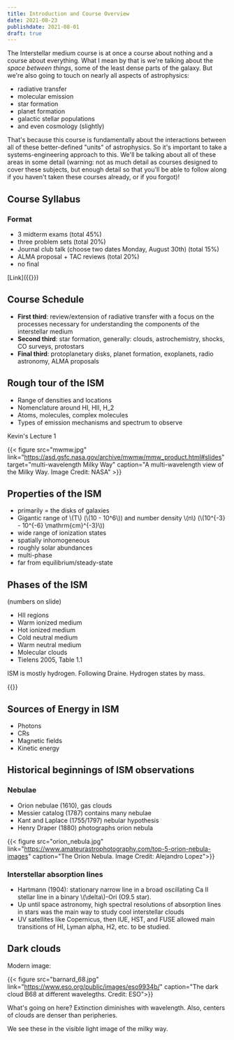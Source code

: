 ```yaml
---
title: Introduction and Course Overview
date: 2021-08-23
publishdate: 2021-08-01
draft: true
---
```


The Interstellar medium course is at once a course about nothing and a course about everything. What I mean by that is we're talking about the *space between things*, some of the least dense parts of the galaxy. But we're also going to touch on nearly all aspects of astrophysics:

* radiative transfer
* molecular emission
* star formation 
* planet formation
* galactic stellar populations 
* and even cosmology (slightly)

That's because this course is fundamentally about the interactions between all of these better-defined "units" of astrophysics. So it's important to take a systems-engineering approach to this. We'll be talking about all of these areas in some detail (warning: not as much detail as courses designed to cover these subjects, but enough detail so that you'll be able to follow along if you haven't taken these courses already, or if you forgot)!


## Course Syllabus 

### Format
* 3 midterm exams (total 45%)
* three problem sets (total 20%)
* Journal club talk (choose two dates Monday, August 30th) (total 15%)
* ALMA proposal + TAC reviews (total 20%)
* no final

[Link]({{<relref syllabus>}})

## Course Schedule

* **First third**: review/extension of radiative transfer with a focus on the processes necessary for understanding the components of the interstellar medium
* **Second third**: star formation, generally: clouds, astrochemistry, shocks, CO surveys, protostars
* **Final third**: protoplanetary disks, planet formation, exoplanets, radio astronomy, ALMA proposals

## Rough tour of the ISM

* Range of densities and locations
* Nomenclature around HI, HII, H_2
* Atoms, molecules, complex molecules
* Types of emission mechanisms and spectrum to observe


Kevin's Lecture 1

{{< figure src="mwmw.jpg" link="https://asd.gsfc.nasa.gov/archive/mwmw/mmw_product.html#slides" target="multi-wavelength Milky Way" caption="A multi-wavelength view of the Milky Way. Image Credit: NASA" >}}

## Properties of the ISM 
* primarily = the disks of galaxies
* Gigantic range of \\(T\\) (\\(10 - 10^6\\)) and number density \\(n\\) (\\(10^{-3} - 10^{-6} \mathrm{cm}^{-3}\\))
* wide range of ionization states
* spatially inhomogeneous
* roughly solar abundances 
* multi-phase
* far from equilibrium/steady-state

## Phases of the ISM
(numbers on slide)

* HII regions
* Warm ionized medium
* Hot ionized medium
* Cold neutral medium 
* Warm neutral medium 
* Molecular clouds
* Tielens 2005, Table 1.1

ISM is mostly hydrogen. Following Draine. Hydrogen states by mass.

{{<vega id="vis" spec="bar-chart.vg.json">}}

## Sources of Energy in ISM

* Photons
* CRs
* Magnetic fields
* Kinetic energy

## Historical beginnings of ISM observations

### Nebulae

* Orion nebulae (1610), gas clouds
* Messier catalog (1787) contains many nebulae
* Kant and Laplace (1755/1797) nebular hypothesis
* Henry Draper (1880) photographs orion nebula

{{< figure src="orion_nebula.jpg" link="https://www.amateurastrophotography.com/top-5-orion-nebula-images" caption="The Orion Nebula. Image Credit: Alejandro Lopez">}}

### Interstellar absorption lines

* Hartmann (1904): stationary narrow line in a broad oscillating Ca II stellar line in a binary \\(\delta\\)-Ori (O9.5 star).
* Up until space astronomy, high spectral resolutions of absorption lines in stars was the main way to study cool interstellar clouds
* UV satellites like Copernicus, then IUE, HST, and FUSE allowed main transitions of HI, Lyman alpha, H2, etc. to be studied.

## Dark clouds

Modern image:

{{< figure src="barnard_68.jpg" link="https://www.eso.org/public/images/eso9934b/" caption="The dark cloud B68 at different wavelegths. Credit: ESO">}}

What's going on here? Extinction diminishes with wavelength. Also, centers of clouds are denser than peripheries.

We see these in the visible light image of the milky way.